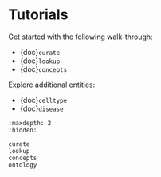 # Tutorials

Get started with the following walk-through:

- {doc}`curate`
- {doc}`lookup`
- {doc}`concepts`

Explore additional entities:

- {doc}`celltype`
- {doc}`disease`

```{toctree}
:maxdepth: 2
:hidden:

curate
lookup
concepts
ontology
```
